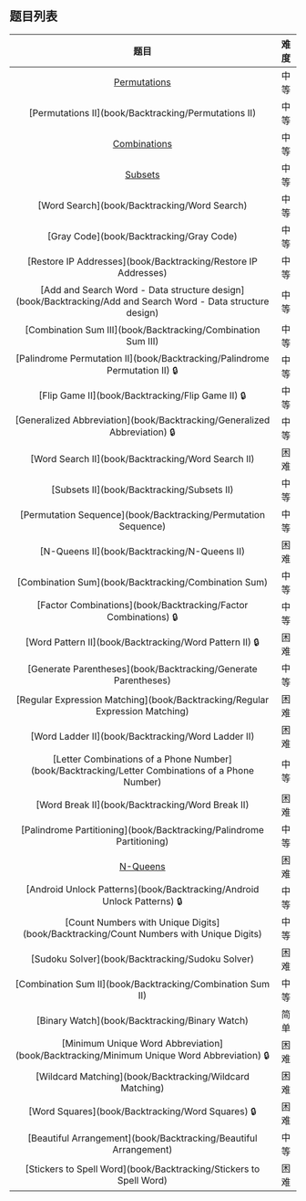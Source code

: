 ## 题目列表  
| 题目 | 难度 |  
|:---:|:---:|  
| [Permutations](book/Backtracking/Permutations) | 中等 |   
| [Permutations II](book/Backtracking/Permutations II) | 中等 |   
| [Combinations](book/Backtracking/Combinations) | 中等 |   
| [Subsets](book/Backtracking/Subsets) | 中等 |   
| [Word Search](book/Backtracking/Word Search) | 中等 |   
| [Gray Code](book/Backtracking/Gray Code) | 中等 |   
| [Restore IP Addresses](book/Backtracking/Restore IP Addresses) | 中等 |   
| [Add and Search Word - Data structure design](book/Backtracking/Add and Search Word - Data structure design) | 中等 |   
| [Combination Sum III](book/Backtracking/Combination Sum III) | 中等 |   
| [Palindrome Permutation II](book/Backtracking/Palindrome Permutation II) :lock: | 中等 |   
| [Flip Game II](book/Backtracking/Flip Game II) :lock: | 中等 |   
| [Generalized Abbreviation](book/Backtracking/Generalized Abbreviation) :lock: | 中等 |   
| [Word Search II](book/Backtracking/Word Search II) | 困难 |   
| [Subsets II](book/Backtracking/Subsets II) | 中等 |   
| [Permutation Sequence](book/Backtracking/Permutation Sequence) | 中等 |   
| [N-Queens II](book/Backtracking/N-Queens II) | 困难 |   
| [Combination Sum](book/Backtracking/Combination Sum) | 中等 |   
| [Factor Combinations](book/Backtracking/Factor Combinations) :lock: | 中等 |   
| [Word Pattern II](book/Backtracking/Word Pattern II) :lock: | 困难 |   
| [Generate Parentheses](book/Backtracking/Generate Parentheses) | 中等 |   
| [Regular Expression Matching](book/Backtracking/Regular Expression Matching) | 困难 |   
| [Word Ladder II](book/Backtracking/Word Ladder II) | 困难 |   
| [Letter Combinations of a Phone Number](book/Backtracking/Letter Combinations of a Phone Number) | 中等 |   
| [Word Break II](book/Backtracking/Word Break II) | 困难 |   
| [Palindrome Partitioning](book/Backtracking/Palindrome Partitioning) | 中等 |   
| [N-Queens](book/Backtracking/N-Queens) | 困难 |   
| [Android Unlock Patterns](book/Backtracking/Android Unlock Patterns) :lock: | 中等 |   
| [Count Numbers with Unique Digits](book/Backtracking/Count Numbers with Unique Digits) | 中等 |   
| [Sudoku Solver](book/Backtracking/Sudoku Solver) | 困难 |   
| [Combination Sum II](book/Backtracking/Combination Sum II) | 中等 |   
| [Binary Watch](book/Backtracking/Binary Watch) | 简单 |   
| [Minimum Unique Word Abbreviation](book/Backtracking/Minimum Unique Word Abbreviation) :lock: | 困难 |   
| [Wildcard Matching](book/Backtracking/Wildcard Matching) | 困难 |   
| [Word Squares](book/Backtracking/Word Squares) :lock: | 困难 |   
| [Beautiful Arrangement](book/Backtracking/Beautiful Arrangement) | 中等 |   
| [Stickers to Spell Word](book/Backtracking/Stickers to Spell Word) | 困难 |   
